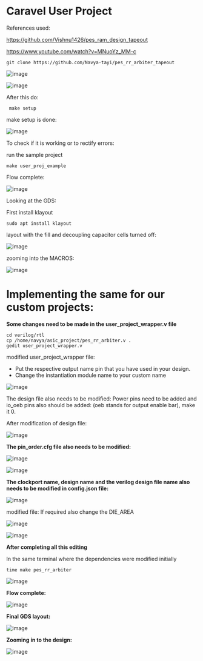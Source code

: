 # Caravel User Project
References used:

https://github.com/Vishnu1426/pes_ram_design_tapeout

https://www.youtube.com/watch?v=MNuoYz_MM-c

```
git clone https://github.com/Navya-tayi/pes_rr_arbiter_tapeout
```


![image](https://github.com/Navya-tayi/pes_rr_arbiter_tapeout/assets/79205242/3c034bcd-a136-421a-8189-7afbcc9d5bd8)


![image](https://github.com/Navya-tayi/pes_rr_arbiter_tapeout/assets/79205242/8731ee66-263a-46b4-92aa-f1a97704564b)

After this do:

``` make setup```

make setup is done:

![image](https://github.com/Navya-tayi/pes_rr_arbiter_tapeout/assets/79205242/1f7b86d1-7de8-462a-959f-20d86b5bd024)

To check if it is working or to rectify errors:

run the sample project

```make user_proj_example```


Flow complete:

![image](https://github.com/Navya-tayi/pes_rr_arbiter_tapeout/assets/79205242/357883ba-d2f8-4b76-824c-5a5e2a7aa975)


Looking at the GDS:

First install klayout

```sudo apt install klayout```

layout with the fill and decoupling capacitor cells turned off:

![image](https://github.com/Navya-tayi/pes_rr_arbiter_tapeout/assets/79205242/f1b2ce38-25c9-43b2-8e4e-a712031bd4c3)

zooming into the MACROS:

![image](https://github.com/Navya-tayi/pes_rr_arbiter_tapeout/assets/79205242/88efda95-b533-46b2-936e-e8bbb5081880)

# Implementing the same for our custom projects:

__Some changes need to be made in the user_project_wrapper.v file__

```
cd verilog/rtl
cp /home/navya/asic_project/pes_rr_arbiter.v .
gedit user_project_wrapper.v

```
modified user_project_wrapper file:

* Put the respective output name pin that you have used in your design.
* Change the instantiation module name to your custom name

![image](https://github.com/Navya-tayi/pes_rr_arbiter_tapeout/assets/79205242/f4f29175-40eb-4e98-a87e-ae63e215b8c5)

The design file also needs to be modified:
Power pins need to be added and io_oeb pins also should be added: 
(oeb stands for output enable bar), make it 0.

After modification of design file:

![image](https://github.com/Navya-tayi/pes_rr_arbiter_tapeout/assets/79205242/9e574f6b-e2eb-42f4-ae3b-0ca5f8b159fe)


__The pin_order.cfg file also needs to be modified:__

![image](https://github.com/Navya-tayi/pes_rr_arbiter_tapeout/assets/79205242/3ed28452-4866-4202-95f0-c0ae54bce774)

![image](https://github.com/Navya-tayi/pes_rr_arbiter_tapeout/assets/79205242/1a4b4959-7c19-4a4d-8173-5125db7fb9d7)


__The clockport name, design name and the verilog design file name also needs to be modified in config.json file:__

![image](https://github.com/Navya-tayi/pes_rr_arbiter_tapeout/assets/79205242/9e621795-bfe1-4544-870f-58c37d4041a5)

modified file:
If required also change the DIE_AREA

![image](https://github.com/Navya-tayi/pes_rr_arbiter_tapeout/assets/79205242/178fb538-d66a-4998-a95b-ccfa844f0fad)


![image](https://github.com/Navya-tayi/pes_rr_arbiter_tapeout/assets/79205242/2e86c03a-3fa9-4024-844b-99d488d8e666)

__After completing all this editing__

In the same terminal where the dependencies were modified initially

```
time make pes_rr_arbiter

```
![image](https://github.com/Navya-tayi/pes_rr_arbiter_tapeout/assets/79205242/a3a2a35d-7e09-4b11-8dee-47299f83deb1)



__Flow complete:__

![image](https://github.com/Navya-tayi/pes_rr_arbiter_tapeout/assets/79205242/a9e1c909-96e4-4244-bb2d-01d5fd658c37)




__Final GDS layout:__

![image](https://github.com/Navya-tayi/pes_rr_arbiter_tapeout/assets/79205242/d88cfc51-b232-4623-8bc6-8329b79a08bf)


__Zooming in to the design:__

![image](https://github.com/Navya-tayi/pes_rr_arbiter_tapeout/assets/79205242/5e6d27ae-8613-47fc-898b-a59fd0538b39)











